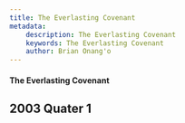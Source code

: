 ```yaml
---
title: The Everlasting Covenant
metadata:
    description: The Everlasting Covenant
    keywords: The Everlasting Covenant
    author: Brian Onang'o
---
```


#### The Everlasting Covenant

## 2003 Quater 1
